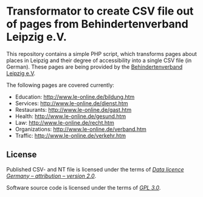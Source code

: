 # Transformator to create CSV file out of pages from Behindertenverband Leipzig e.V.

This repository contains a simple PHP script, which transforms pages about places in Leipzig and their degree of accessibility into a single CSV file (in German). These pages are being provided by the [Behindertenverband Leipzig e.V](http://www.le-online.de/).

The following pages are covered currently:
* Education: http://www.le-online.de/bildung.htm
* Services: http://www.le-online.de/dienst.htm
* Restaurants: http://www.le-online.de/gast.htm
* Health: http://www.le-online.de/gesund.htm
* Law: http://www.le-online.de/recht.htm
* Organizations: http://www.le-online.de/verband.htm
* Traffic: http://www.le-online.de/verkehr.htm

## License

Published CSV- and NT file is licensed under the terms of [*Data licence Germany – attribution – version 2.0*](https://www.govdata.de/dl-de/by-2-0).

Software source code is licensed under the terms of [*GPL 3.0*](http://www.gnu.org/licenses/gpl-3.0.en.html).
